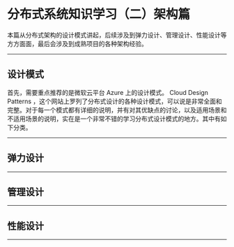 # 分布式系统知识学习（二）架构篇
本篇从分布式架构的设计模式讲起，后续涉及到弹力设计、管理设计、性能设计等方方面面，最后会涉及到成熟项目的各种架构经验。

---

## 设计模式

首先，需要重点推荐的是微软云平台 Azure 上的设计模式。 Cloud Design Patterns ，这个网站上罗列了分布式设计的各种设计模式，可以说是非常全面和完整。对于每一个模式都有详细的说明，并有对其优缺点的讨论，以及适用场景和不适用场景的说明，实在是一个非常不错的学习分布式设计模式的地方。其中有如下分类。

---

## 弹力设计

---

## 管理设计

---

## 性能设计

---
